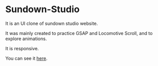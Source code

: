 <h1>Sundown-Studio</h1>

<p>It is an UI clone of sundown studio website.</p>
<p>It was mainly created to practice GSAP and Locomotive Scroll, and to explore animations.</p>
<p>It is responsive.</p>

<p>You can see it <a href="https://nitya-prakash.github.io/Sundown-Studio/">here</a>.</p>